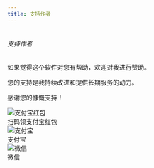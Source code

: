 ```yaml
---
title: 支持作者
---
```


<div class="column justify-center items-center">
  <h6 class="text-primary">支持作者</h6>
  <p class="q-mx-md">如果觉得这个软件对您有帮助，欢迎对我进行赞助。</p>
  <p class="q-mx-md">您的支持是我持续改进和提供长期服务的动力。</p>
  <p class="q-mx-md">感谢您的慷慨支持！</p>
  <div class="row justify-center items-center q-gutter-lg">
    <div class="column items-center">
      <img class="max-width-200 hover-card" src="https://s2.loli.net/2024/06/03/snNj5Q9wfuV8cRH.png" alt="支付宝红包">
      <div class="q-mt-sm">扫码领支付宝红包</div>
    </div>
    <div class="column items-center">
      <img class="max-width-200 hover-card" src="https://s2.loli.net/2024/06/03/yJ1HEAvRScIoMwh.png" alt="支付宝">
      <div class="q-mt-sm">支付宝</div>
    </div>
    <div class="column items-center">
      <img class="max-width-200 hover-card" src="https://s2.loli.net/2024/06/03/3CQtphrsW1DF6bd.png" alt="微信">
      <div class="q-mt-sm">微信</div>
    </div>
  </div>
  <div class="q-mb-xl"></div>
</div>
